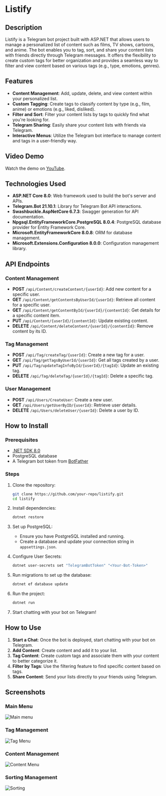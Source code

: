 # Listify

## Description

Listify is a Telegram bot project built with ASP.NET that allows users to manage a personalized list of content such as films, TV shows, cartoons, and anime. The bot enables you to tag, sort, and share your content lists with friends directly through Telegram messages. It offers the flexibility to create custom tags for better organization and provides a seamless way to filter and view content based on various tags (e.g., type, emotions, genres).

## Features

- **Content Management**: Add, update, delete, and view content within your personalized list.
- **Custom Tagging**: Create tags to classify content by type (e.g., film, anime) or emotions (e.g., liked, disliked).
- **Filter and Sort**: Filter your content lists by tags to quickly find what you're looking for.
- **Telegram Sharing**: Easily share your content lists with friends via Telegram.
- **Interactive Menus**: Utilize the Telegram bot interface to manage content and tags in a user-friendly way.

## Video Demo

Watch the demo on [YouTube](https://youtu.be/_XW32ZAWyOw).

## Technologies Used

- **ASP.NET Core 8.0**: Web framework used to build the bot's server and APIs.
- **Telegram.Bot 21.10.1**: Library for Telegram Bot API interactions.
- **Swashbuckle.AspNetCore 6.7.3**: Swagger generation for API documentation.
- **Npgsql.EntityFrameworkCore.PostgreSQL 8.0.4**: PostgreSQL database provider for Entity Framework Core.
- **Microsoft.EntityFrameworkCore 8.0.8**: ORM for database management.
- **Microsoft.Extensions.Configuration 8.0.0**: Configuration management library.
  
## API Endpoints

### Content Management

- **POST** `/api/Content/createContent/{userId}`: Add new content for a specific user.
- **GET** `/api/Content/getContentsByUserId/{userId}`: Retrieve all content for a specific user.
- **GET** `/api/Content/getContentById/{userId}/{contentId}`: Get details for a specific content item.
- **PUT** `/api/Content/{userId}/{contentId}`: Update existing content.
- **DELETE** `/api/Content/deleteContent/{userId}/{contentId}`: Remove content by its ID.

### Tag Management

- **POST** `/api/Tag/createTag/{userId}`: Create a new tag for a user.
- **GET** `/api/Tag/getTagsByUserId/{userId}`: Get all tags created by a user.
- **PUT** `/api/Tag/updateTagInfoById/{userId}/{tagId}`: Update an existing tag.
- **DELETE** `/api/Tag/deleteTag/{userId}/{tagId}`: Delete a specific tag.

### User Management

- **POST** `/api/Users/CreateUser`: Create a new user.
- **GET** `/api/Users/getUserByID/{userId}`: Retrieve user details.
- **DELETE** `/api/Users/deleteUser/{userId}`: Delete a user by ID.

## How to Install

### Prerequisites

- [.NET SDK 8.0](https://dotnet.microsoft.com/en-us/download/dotnet/8.0)
- PostgreSQL database
- A Telegram bot token from [BotFather](https://core.telegram.org/bots#botfather)
  
### Steps

1. Clone the repository:
    ```bash
    git clone https://github.com/your-repo/listify.git
    cd listify
    ```

2. Install dependencies:
    ```bash
    dotnet restore
    ```

3. Set up PostgreSQL:
    - Ensure you have PostgreSQL installed and running.
    - Create a database and update your connection string in `appsettings.json`.

4. Configure User Secrets:
    ```bash
    dotnet user-secrets set "TelegramBotToken" "<Your-Bot-Token>"
    ```

5. Run migrations to set up the database:
    ```bash
    dotnet ef database update
    ```

6. Run the project:
    ```bash
    dotnet run
    ```

7. Start chatting with your bot on Telegram!

## How to Use

1. **Start a Chat**: Once the bot is deployed, start chatting with your bot on Telegram.
2. **Add Content**: Create content and add it to your list. 
3. **Tag Content**: Create custom tags and associate them with your content to better categorize it.
4. **Filter by Tags**: Use the filtering feature to find specific content based on tags.
5. **Share Content**: Send your lists directly to your friends using Telegram.

## Screenshots

### Main Menu

![Main menu](https://github.com/user-attachments/assets/ec4dba05-592d-4956-a0d3-153a7c852ffa)

### Tag Management

![Tag Menu](https://github.com/user-attachments/assets/c73bc996-c941-4dee-9aec-e06abac1c0de)

### Content Management

![Content Menu](https://github.com/user-attachments/assets/9434979f-a31d-4f9f-9456-548bdac42bab)

### Sorting Management

![Sorting](https://github.com/user-attachments/assets/3f030f90-b450-4ce5-8576-89dfe55447e2)

